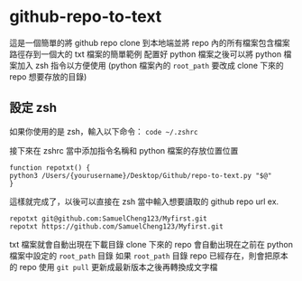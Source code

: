 # github-repo-to-text
這是一個簡單的將 github repo clone 到本地端並將 repo 內的所有檔案包含檔案路徑存到一個大的 txt 檔案的簡單範例
配置好 python 檔案之後可以將 python 檔案加入 zsh 指令以方便使用
(python 檔案內的 `root_path` 要改成 clone 下來的 repo 想要存放的目錄)

## 設定 zsh
如果你使用的是 zsh，輸入以下命令：
    `code ~/.zshrc` 

接下來在 zshrc 當中添加指令名稱和 python 檔案的存放位置位置

```
function repotxt() {
python3 /Users/{yourusername}/Desktop/Github/repo-to-text.py "$@"
}
```

這樣就完成了，以後可以直接在 zsh 當中輸入想要讀取的 github repo url
ex.
```
repotxt git@github.com:SamuelCheng123/Myfirst.git
repotxt https://github.com/SamuelCheng123/Myfirst.git
```
txt 檔案就會自動出現在下載目錄
clone 下來的 repo 會自動出現在之前在 python 檔案中設定的 `root_path` 目錄
如果 `root_path` 目錄 repo 已經存在，則會把原本的 repo 使用 `git pull` 更新成最新版本之後再轉換成文字檔
